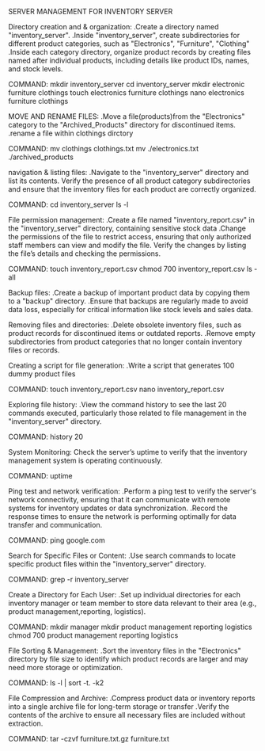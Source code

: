 SERVER MANAGEMENT FOR INVENTORY SERVER

Directory creation and & organization:
.Create a directory named "inventory_server".
.Inside "inventory_server", create subdirectories for different product categories,
 such as "Electronics", "Furniture", "Clothing"
.Inside each category directory, organize product records by creating files named after individual products,
 including details like product IDs, names, and stock levels.

COMMAND:
	mkdir inventory_server
	cd inventory_server
	mkdir electronic furniture clothings
	touch electronics furniture clothings
	nano electronics furniture clothings
 
MOVE AND RENAME FILES:
.Move a file(products)from the "Electronics" category to the "Archived_Products" directory for discontinued items.
.rename a file within clothings dirctory


COMMAND:
	mv clothings clothings.txt
	mv ./electronics.txt ./archived_products


navigation & listing files:
.Navigate to the "inventory_server" directory and list its contents.
Verify the presence of all product category subdirectories and ensure
 that the inventory files for each product are correctly organized.


COMMAND:
	cd inventory_server
	ls -l


File permission management:
.Create a file named "inventory_report.csv" in the "inventory_server" directory, containing sensitive stock data
.Change the permissions of the file to restrict access,
 ensuring that only authorized staff members can view and modify the file.
Verify the changes by listing the file’s details and checking the permissions.

COMMAND:
	touch inventory_report.csv
	chmod 700 inventory_report.csv
 	ls -all

Backup files:
.Create a backup of important product data by copying them to a "backup" directory.
.Ensure that backups are regularly made to avoid data loss,
 especially for critical information like stock levels and sales data.



Removing files and directories:
.Delete obsolete inventory files, such as product records for
 discontinued items or outdated reports.
.Remove empty subdirectories from product categories that
 no longer contain inventory files or records.


Creating a script for file generation:
.Write a script that generates 100 dummy product files

COMMAND:
	touch inventory_report.csv
	nano inventory_report.csv

Exploring file history:
.View the command history to see the last 20 commands executed, particularly those related to 
file management in the "inventory_server" directory.

COMMAND:
	history 20

System Monitoring:
Check the server’s uptime to verify that the inventory management system is operating continuously.

COMMAND:
	uptime

Ping test and network verification:
.Perform a ping test to verify the server's network connectivity, ensuring that 
it can communicate with remote systems for inventory updates or data synchronization.
.Record the response times to ensure the network is
 performing optimally for data transfer and communication.

COMMAND:
	ping google.com

Search for Specific Files or Content:
.Use search commands to locate specific product files within the "inventory_server" directory.

COMMAND:
	grep -r inventory_server

Create a Directory for Each User:
.Set up individual directories for each inventory manager or
 team member to store data relevant to their area (e.g., product management,reporting, logistics).


COMMAND:
	mkdir manager
 	mkdir product management reporting logistics
	chmod 700 product management reporting logistics

File Sorting & Management:
.Sort the inventory files in the "Electronics" directory by file size to 
identify which product records are larger and may need more  storage or optimization.


COMMAND:
	 ls -l | sort -t. -k2

File Compression and Archive:
.Compress product data or inventory reports into a single archive file for long-term storage or transfer 
.Verify the contents of the archive to ensure all necessary files are included without extraction.

COMMAND:
	tar -czvf furniture.txt.gz furniture.txt
 
